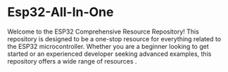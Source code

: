 # Esp32-All-In-One
Welcome to the ESP32 Comprehensive Resource Repository! This repository is designed to be a one-stop resource for everything related to the ESP32 microcontroller. Whether you are a beginner looking to get started or an experienced developer seeking advanced examples, this repository offers a wide range of resources .
